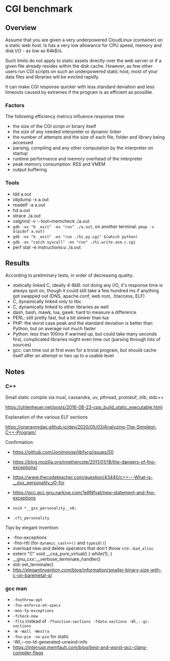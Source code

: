 # CGI benchmark

## Overview

Assume that you are given a very underpowered CloudLinux (container) on a static web host.
Is has a very low allowance for CPU speed, memory and disk I/O - as low as 64kB/s.

Such limits do not apply to static assets directly over the web server or if a given file already resides within the disk cache.
However, as few other users run CGI scripts on such an underpowered static host, most of your data files and libraries will be evicted rapidly.

It can make CGI response quicker with less standard deviation and less timeouts caused by extremes if the program is as efficient as possible.

### Factors

The following efficiency metrics influence response time:

* the size of the CGI script or binary itself
* the size of any needed interpreter or dynamic linker
* the number of attempts and the size of each file, folder and library being accessed
* parsing, compiling and any other computation by the interpreter on startup
* runtime performance and memory overhead of the interpreter
* peak memory consumption: RSS and VMEM
* output buffering

### Tools

* ldd a.out
* objdump -x a.out
* readelf -a a.out
* hd a.out
* strace ./a.out
* valgrind -v --tool=memcheck ./a.out
* `gdb -ex "b _exit" -ex "run" ./a.out`, on another terminal: `pmap -x $(pidof a.out)`
* `gdb -ex "b _exit" -ex "run ./hi.py.cgi" $(which python)`
* `gdb -ex "catch syscall" -ex "run" ./hi.write.asm.c.cgi`
* perf stat -e instructions:u ./a.out

## Results

According to preliminary tests, in order of decreasing quality:

* statically linked C, ideally 4-8kB: not doing any I/O, it's response time is always spot on, though it could still take a few hundred ms if anything got swapped out (DNS, apache.conf, web root, .htaccess, ELF)
* C, dynamically linked only to libc
* C, dynamically linked to other libraries as well
* dash, bash, mawk, lua, gawk: hard to measure a difference
* PERL: still pretty fast, but a bit slower than lua
* PHP: the worst case peak and the standard deviation is better than Python, but on average not much faster
* Python: less than 100ms if warmed up, but could take many seconds first, complicated libraries might even time out (parsing through lots of sources)
* gcc: can time out at first even for a trivial program, but should cache itself after an attempt or two up to a usable level

## Notes

### C++

Small static compile via musl, cassandra, uv, pthread, protobuf, zlib, stdc++

https://uhlenheuer.net/posts/2016-08-23-cpp_build_static_executable.html

Explanation of the various ELF sections

https://oneraynyday.github.io/dev/2020/05/03/Analyzing-The-Simplest-C++-Program/

Confirmation:

* https://github.com/Jonimoose/libfxcg/issues/50
* https://blog.mozilla.org/nnethercote/2011/01/18/the-dangers-of-fno-exceptions/
* https://www.thecodeteacher.com/question/43440/c++---What-is-__gxx_personality_v0-for
* https://gcc.gcc.gnu.narkive.com/1eRNfvat/new-statement-and-fno-exceptions

* `void *__gxx_personality__v0;`
* `.cfi_personality`

Tips by elegant invention:

* -fno-exceptions
* -fno-rtti (for `dynamic_cast<>()` and `typeid()`)
* overload new and delete operators that don't throw `std::bad_alloc`
* extern "C" void __cxa_pure_virtual() { while(1); }
* __gnu_cxx::__verbose_terminate_handler()
* std::set_terminate()
* http://elegantinvention.com/blog/information/smaller-binary-size-with-c-on-baremetal-g/

### gcc man

* `-fnothrow-opt`
* `-fno-enforce-eh-specs`
* `-mno-fp-exceptions`
* `-fcheck-new`
* `-flto` instead of `-ffunction-sections -fdata-sections -Wl,--gc-sections`
* `-W -Wall -Wextra`
* `-fno-pie -no-pie` for static
* -Wl,--no-ld-generated-unwind-info
* https://interrupt.memfault.com/blog/best-and-worst-gcc-clang-compiler-flags
